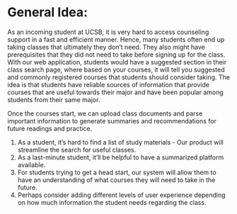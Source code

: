 # General Idea:
As an incoming student at UCSB, it is very hard to access counseling support in a fast and efficient manner. Hence, many students often end up taking classes that ultimately they don’t need. They also might have prerequisites that they did not need to take before signing up for the class. With our web application, students would have a suggested section in their class search page, where based on your courses, it will tell you suggested and commonly registered courses that students should consider taking. The idea is that students have reliable sources of information that provide courses that are useful towards their major and have been popular among students from their same major. 

Once the courses start, we can upload class documents and parse important information to generate summaries and recommendations for future readings and practice. 

<ol>
  <li>As a student, it’s hard to find a list of study materials - Our product will streamline the search for useful classes.</li>
  <li>As a last-minute student, it’ll be helpful to have a summarized platform available. </li>
  <li>For students trying to get a head start, our system will allow them to have an understanding of what courses they will need to take in the future.</li>
  <li>Perhaps consider adding different levels of user experience depending on how much information the student needs regarding the class. 
</li>
</ol>
